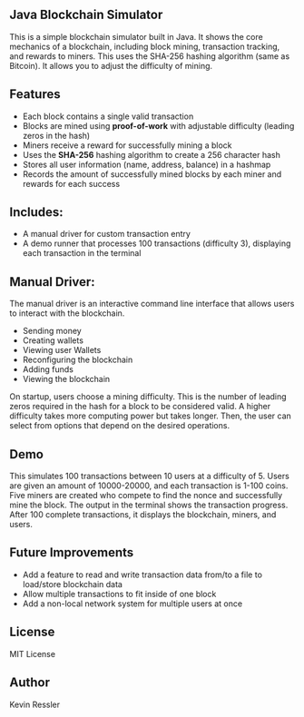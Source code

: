 ## Java Blockchain Simulator

This is a simple blockchain simulator built in Java. It shows the core mechanics of a blockchain, including block mining, transaction tracking, and rewards to miners. This uses the SHA-256 hashing algorithm (same as Bitcoin). It allows you to adjust the difficulty of mining. 

## Features
- Each block contains a single valid transaction
- Blocks are mined using **proof-of-work** with adjustable difficulty (leading zeros in the hash)
- Miners receive a reward for successfully mining a block
- Uses the **SHA-256** hashing algorithm to create a 256 character hash
- Stores all user information (name, address, balance) in a hashmap
- Records the amount of successfully mined blocks by each miner and rewards for each success

## Includes:
- A manual driver for custom transaction entry
- A demo runner that processes 100 transactions (difficulty 3), displaying each transaction in the terminal

## Manual Driver:
The manual driver is an interactive command line interface that allows users to interact with the blockchain.
- Sending money
- Creating wallets
- Viewing user Wallets
- Reconfiguring the blockchain
- Adding funds   
- Viewing the blockchain

On startup, users choose a mining difficulty. This is the number of leading zeros required in the hash for a block to be considered valid. A higher difficulty takes more computing power but takes longer. Then, the user can select from options that depend on the desired operations.

## Demo 
This simulates 100 transactions between 10 users at a difficulty of 5. Users are given an amount of 10000-20000, and each transaction is 1-100 coins. Five miners are created who compete to find the nonce and successfully mine the block. The output in the terminal shows the transaction progress. After 100 complete transactions, it displays the blockchain, miners, and users.

## Future Improvements
- Add a feature to read and write transaction data from/to a file to load/store blockchain data
- Allow multiple transactions to fit inside of one block
- Add a non-local network system for multiple users at once

## License
MIT License

## Author
Kevin Ressler
